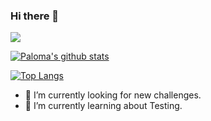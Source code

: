 ### Hi there 👋

<a href="https://www.linkedin.com/in/palomarodriguezvaca/"><img src="https://img.shields.io/badge/-LinkedIn-0072b1?style=flat-square&logo=linkedin&logoColor=white"/></a> 

[![Paloma's github stats](https://github-readme-stats.vercel.app/api?username=prvaca&count_private=true&theme=radical)](https://github.com/prvaca)

[![Top Langs](https://github-readme-stats.vercel.app/api/top-langs/?username=prvaca&layout=compact)](https://github.com/anuraghazra/github-readme-stats)

- 🔭 I’m currently looking for new challenges.
- 🌱 I’m currently learning about Testing.

